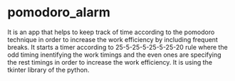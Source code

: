 # pomodoro_alarm
It is an app that helps to keep track of time according to the pomodoro technique in order to increase the work efficiency by including frequent breaks.
It starts a timer according to 25-5-25-5-25-5-25-20 rule where the odd timing inentifying the work timings and the even ones are specifying the rest timings in order to increase the work efficiency.
It is using the tkinter library of the python.
